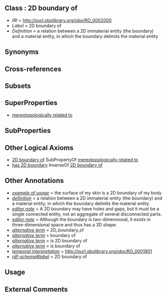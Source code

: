 
## Class : 2D boundary of

 * *IRI* = http://purl.obolibrary.org/obo/RO_0002000
 * *Label* = 2D boundary of
 * *Definition* = a relation between a 2D immaterial entity (the boundary) and a material entity, in which the boundary delimits the material entity

## Synonyms


## Cross-references


## Subsets


## SuperProperties

 * [mereotopologically related to](../../RO/23/RO_0002323.md)

## SubProperties


## Other Logical Axioms

 * [2D boundary of](../../RO/00/RO_0002000.md) SubPropertyOf [mereotopologically related to](../../RO/23/RO_0002323.md)
 * [has 2D boundary](../../RO/02/RO_0002002.md) InverseOf [2D boundary of](../../RO/00/RO_0002000.md)

## Other Annotations

 * *[example of usage](../../IAO/12/IAO_0000112.md)* = the surface of my skin is a 2D boundary of my body
 * *[definition](../../IAO/15/IAO_0000115.md)* = a relation between a 2D immaterial entity (the boundary) and a material entity, in which the boundary delimits the material entity
 * *[editor note](../../IAO/16/IAO_0000116.md)* = A 2D boundary may have holes and gaps, but it must be a single connected entity, not an aggregate of several disconnected parts.
 * *[editor note](../../IAO/16/IAO_0000116.md)* = Although the boundary is two-dimensional, it exists in three-dimensional space and thus has a 3D shape.
 * *[alternative term](../../IAO/18/IAO_0000118.md)* = 2D_boundary_of
 * *[alternative term](../../IAO/18/IAO_0000118.md)* = boundary of
 * *[alternative term](../../IAO/18/IAO_0000118.md)* = is 2D boundary of
 * *[alternative term](../../IAO/18/IAO_0000118.md)* = is boundary of
 * *[temporal interpretation](../../RO/00/RO_0001900.md)* = http://purl.obolibrary.org/obo/RO_0001901
 * *[rdf-schema#label](../../el/rdf-schema#label.md)* = 2D boundary of

## Usage


## External Comments

